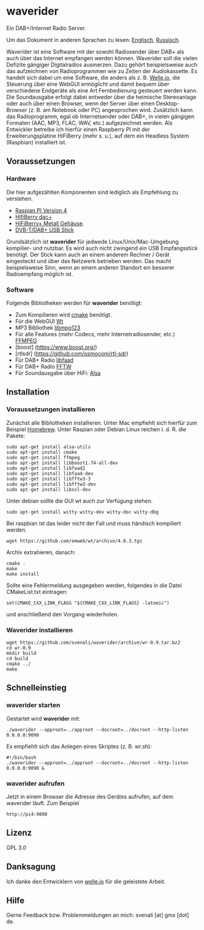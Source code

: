 # waverider
 Ein DAB+/Internet Radio Server.
 
 Um das Dokument in anderen Sprachen zu lesen: [Englisch](README.md), [Russisch](README.ru.md).

 Waverider ist eine Software mit der sowohl Radiosender über DAB+ als auch über das Internet empfangen werden können. Waverider soll die vielen Defizite gängiger Digitalradios ausmerzen. Dazu gehört beispielsweise auch das aufzeichnen von Radioprogrammen wie zu Zeiten der Audiokassette. Es handelt sich dabei um eine Software, die anders als z. B. [Welle.io](https://www.welle.io/), die Steuerung über eine WebGUI ermöglicht und damit bequem über verschiedene Endgeräte als eine Art Fernbedienung gesteuert werden kann. Die Soundausgabe erfolgt dabei entweder über die heimische Stereoanlage oder auch über einen Browser, wenn der Server über einen Desktop-Browser (z. B. am Notebook oder PC) angesprochen wird. Zusätzlich kann das Radioprogramm, egal ob Internetsender oder DAB+, in vielen gängigen Formaten (AAC, MP3, FLAC, WAV, etc.) aufgezeichnet werden. Als Entwickler betreibe ich hierfür einen Raspberry PI mit der Erweiterungsplatine HiFiBerry (mehr s. u.), auf dem ein Headless System (Raspbian) installiert ist.   

## Voraussetzungen

### Hardware

 Die hier aufgezählten Komponenten sind lediglich als Empfehlung zu verstehen. 

 - [Raspian PI Version 4](https://www.berrybase.de/raspberry-pi-4)
 - [HifiBerry dac+](https://www.reichelt.de/raspberry-pi-shield-hifiberry-digi-pro-rpi-hb-digi-pro-p191035.html?PROVID=2788&gclid=Cj0KCQiAiJSeBhCCARIsAHnAzT__QmJPWgV-ErtblZ-7ycyYZwIkmJqCKKA4leR8-YvK2ETBWSpr_3AaAh9kEALw_wcB)
 - [HiFiBerry+ Metall Gehäuse](https://www.amazon.de/HiFiBerry-Digi-Metall-Raspberry-schwarz-Black/dp/B08YDNJVRL/ref=sr_1_2?__mk_de_DE=%C3%85M%C3%85%C5%BD%C3%95%C3%91&crid=2NMDXL3KY4TLW&keywords=HIFI+berry%2B+metall+case&qid=1673864322&sprefix=hifi+berry%2B+metall+case%2Caps%2C84&sr=8-2).
 - [DVB-T/DAB+ USB Stick](https://www.amazon.de/DollaTek-Digitale-Fernsehtuner-Empf%C3%A4nger-Unterst%C3%BCtzung/dp/B07DJT5NHD/ref=sr_1_5?keywords=dvb-t+stick+usb&qid=1673864429&sprefix=dvb-t+st%2Caps%2C87&sr=8-5)

 Grundsätzlich ist **waverider** für jedwede Linux/Unix/Mac-Umgebung kompilier- und nutzbar. Es wird auch nicht zwingend ein USB Empfangsstick benötigt. Der Stick kann auch an einem anderem Rechner / Gerät eingesteckt und über das Netzwerk betrieben werden. Das macht beispielsweise Sinn, wenn an einem anderen Standort ein besserer Radioempfang möglich ist.     

### Software

 Folgende Bibliotheken werden für **waverider** benötigt:

 - Zum Kompilieren wird [cmake](https://cmake.org/) benötigt.
 - Für die WebGUI [Wt](https://www.webtoolkit.eu/wt)
 - MP3 Bibliothek [libmpg123](https://www.mpg123.de/)
 - Für alle Features (mehr Codecs, mehr Internetradiosender, etc.) [FFMPEG](https://ffmpeg.org/download.html)
 - [boost] (https://www.boost.org/)
 - [rtlsdr] (https://github.com/osmocom/rtl-sdr)
 - Für DAB+ Radio [libfaad](https://wiki.videolan.org/FAAD2_and_FAAC/)
 - Für DAB+ Radio [FFTW](https://www.fftw.org/)
 - Für Soundausgabe über HiFi: [Alsa](https://www.alsa-project.org/wiki/Main_Page)

## Installation

### Voraussetzungen installieren

 Zunächst alle Bibliotheken installieren. Unter Mac empfiehlt sich hierfür zum Beispiel [Homebrew](https://brew.sh/). Unter Raspian oder Debian Linux reichen i. d. R. die Pakete:

 ```
 sudo apt-get install alsa-utils
 sudo apt-get install cmake
 sudo apt-get install ffmpeg
 sudo apt-get install libboost1.74-all-dev
 sudo apt-get install libfaad2
 sudo apt-get install libfaad-dev
 sudo apt-get install libfftw3-3
 sudo apt-get install libfftw3-dev
 sudo apt-get install libssl-dev
 ```

 Unter debian sollte die GUI wt auch zur Verfügung stehen. 

 ```
 sudo apt-get install witty witty-dev witty-doc witty-dbg
 ```

 Bei raspbian ist das leider nicht der Fall und muss händisch kompiliert werden. 

 ```
 wget https://github.com/emweb/wt/archive/4.8.3.tgz
 ```

 Archiv extrahieren, danach:
 ```
 cmake .
 make
 make install
 ```

 Sollte eine Fehlermeldung ausgegeben werden, folgendes in die Datei CMakeList.txt eintragen:
 ```
 set(CMAKE_CXX_LINK_FLAGS "${CMAKE_CXX_LINK_FLAGS} -latomic") 
 ```
 und anschließend den Vorgang wiederholen.

### Waverider installieren

 ```
 wget https://github.com/svenali/waverider/archive/wr-0.9.tar.bz2
 cd wr-0.9
 mkdir build
 cd build
 cmake ../
 make
 ```

## Schnelleinstieg

### waverider starten

 Gestartet wird **waverider** mit:

 ```
 ./waverider --approot=../approot --docroot=../docroot --http-listen 0.0.0.0:9090
 ```
 Es empfiehlt sich das Anlegen eines Skriptes (z. B. wr.sh):

 ```
 #!/bin/bash
 ./waverider --approot=../approot --docroot=../docroot --http-listen 0.0.0.0:9090 &
 ```

### waverider aufrufen
 
 Jetzt in einem Browser die Adresse des Gerätes aufrufen, auf dem waverider läuft. Zum Beispiel

 ```
 http://pi4:9090
 ```

 

## Lizenz

 GPL 3.0

## Danksagung

 Ich danke den Entwicklern von [welle.io](https://www.welle.io/) für die geleistete Arbeit.

## Hilfe

 Gerne Feedback bzw. Problemmeldungen an mich: svenali [at] gmx [dot] de.